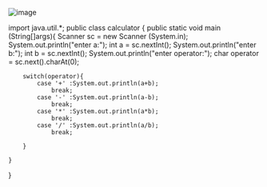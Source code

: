 ![image](https://github.com/ShivenPokhriyal/Calculator/assets/171858786/1650f588-2bf2-4951-8b2a-39219bb5bdf8)

import java.util.*;
public class calculator {
    public static void main (String[]args){
        Scanner sc = new Scanner (System.in);
        System.out.println("enter a:");
        int a = sc.nextInt();
        System.out.println("enter b:");
        int b = sc.nextInt();
        System.out.println("enter operator:");
        char operator = sc.next().charAt(0);

        switch(operator){
            case '+' :System.out.println(a+b);
                break;
            case '-' :System.out.println(a-b);
                break;
            case '*' :System.out.println(a*b);
                break;
            case '/' :System.out.println(a/b);
                break;

        }

    }
}
